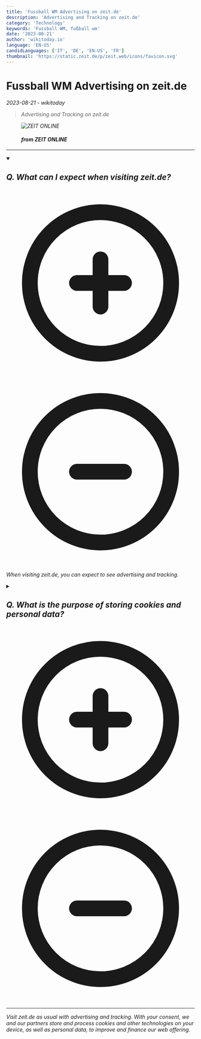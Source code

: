 ```yaml
---
title: 'Fussball WM Advertising on zeit.de'
description: 'Advertising and Tracking on zeit.de'
category: 'Technology'
keywords: 'Fussball WM, fußball wm'
date: '2023-08-21'
author: 'wikitoday.io'
language: 'EN-US'
candidLanguages: ['IT', 'DE', 'EN-US', 'FR']
thumbnail: 'https://static.zeit.de/p/zeit.web/icons/favicon.svg'
---
```


# Fussball WM Advertising on zeit.de

<p class="datetime"><em>2023-08-21 - wikitoday<em></p>

<blockquote class="quote-container dark">
  <p class="quote-text dark">
    Advertising and Tracking on zeit.de
  </p>
</blockquote>


<figure class=image-container>
    <img src="https://static.zeit.de/p/zeit.web/icons/favicon.svg" alt="ZEIT ONLINE" />
    <figcaption>
        <h4> from ZEIT ONLINE</h4>
    </figcaption>
</figure>


<hr class="article-hr" />


<div class="faq">

<details class="group" open>
  <summary class="summary">
    <h2><b>Q. What can I expect when visiting zeit.de?</b></h2>
    <span class="icon-container">
      <svg xmlns="http://www.w3.org/2000/svg" class="icon icon-closed" fill="none" viewBox="0 0 24 24" stroke="currentColor" stroke-width="2">
          <path stroke-linecap="round" stroke-linejoin="round" d="M12 9v3m0 0v3m0-3h3m-3 0H9m12 0a9 9 0 11-18 0 9 9 0 0118 0z"/>
      </svg>
      <svg xmlns="http://www.w3.org/2000/svg" class="icon icon-open" fill="none" viewBox="0 0 24 24" stroke="currentColor" stroke-width="2">
        <path stroke-linecap="round" stroke-linejoin="round" d="M15 12H9m12 0a9 9 0 11-18 0 9 9 0 0118 0z"/>
      </svg>
    </span>    
  </summary>
  <p>When visiting zeit.de, you can expect to see advertising and tracking.</p>
</details>

<details class="group" >
  <summary class="summary">
    <h2><b>Q. What is the purpose of storing cookies and personal data?</b></h2>
    <span class="icon-container">
      <svg xmlns="http://www.w3.org/2000/svg" class="icon icon-closed" fill="none" viewBox="0 0 24 24" stroke="currentColor" stroke-width="2">
          <path stroke-linecap="round" stroke-linejoin="round" d="M12 9v3m0 0v3m0-3h3m-3 0H9m12 0a9 9 0 11-18 0 9 9 0 0118 0z"/>
      </svg>
      <svg xmlns="http://www.w3.org/2000/svg" class="icon icon-open" fill="none" viewBox="0 0 24 24" stroke="currentColor" stroke-width="2">
        <path stroke-linecap="round" stroke-linejoin="round" d="M15 12H9m12 0a9 9 0 11-18 0 9 9 0 0118 0z"/>
      </svg>
    </span>    
  </summary>
  <p>The purpose of storing cookies and personal data on zeit.de is to improve and finance the web offering.</p>
</details>

</div>


<hr class="article-hr" />

<div class="article-body">

</div>



<div class="article-body">
Visit zeit.de as usual with advertising and tracking. With your consent, we and our partners store and process cookies and other technologies on your device, as well as personal data, to improve and finance our web offering.


</div>